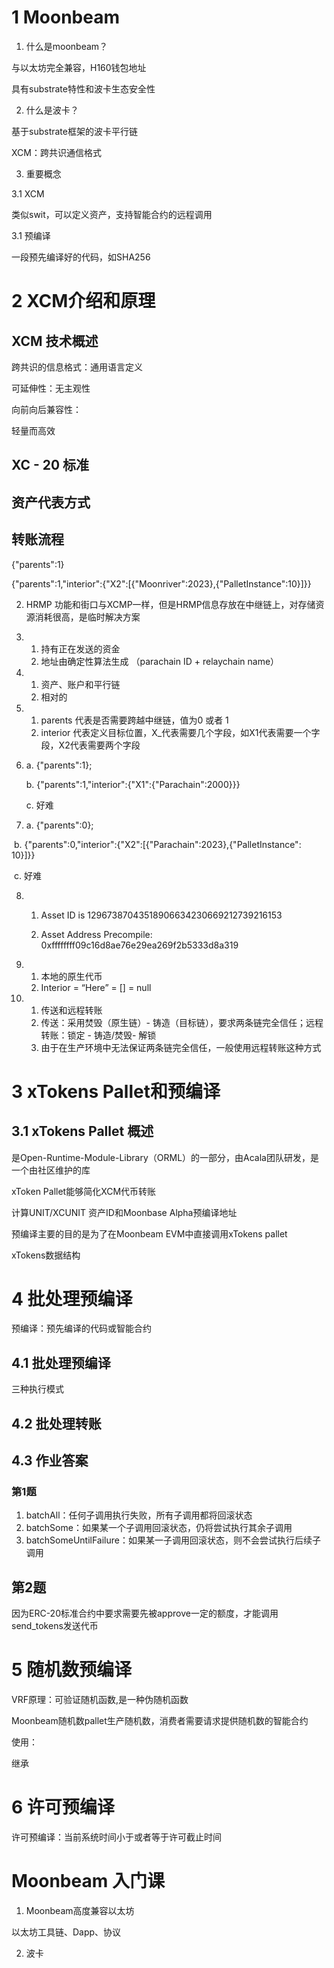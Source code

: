 # 1 Moonbeam

1. 什么是moonbeam？

与以太坊完全兼容，H160钱包地址

具有substrate特性和波卡生态安全性

2. 什么是波卡？

基于substrate框架的波卡平行链

XCM：跨共识通信格式

3. 重要概念

3.1 XCM

类似swit，可以定义资产，支持智能合约的远程调用

3.1 预编译

一段预先编译好的代码，如SHA256

# 2 XCM介绍和原理 

## XCM 技术概述

跨共识的信息格式：通用语言定义

可延伸性：无主观性

向前向后兼容性：

轻量而高效

## XC - 20 标准

## 资产代表方式

## 转账流程

{"parents":1}

{"parents":1,"interior":{"X2":[{"Moonriver":2023},{"PalletInstance":10}]}}

2. HRMP 功能和街口与XCMP一样，但是HRMP信息存放在中继链上，对存储资源消耗很高，是临时解决方案

3. 1. 持有正在发送的资金
   2. 地址由确定性算法生成 （parachain ID + relaychain name）

4. 1. 资产、账户和平行链
   2. 相对的

5. 1. parents 代表是否需要跨越中继链，值为0 或者 1
   2. interior 代表定义目标位置，X_代表需要几个字段，如X1代表需要一个字段，X2代表需要两个字段

6. a. {"parents":1}; 

   b. {"parents":1,"interior":{"X1":{"Parachain":2000}}}

   c. 好难

7. a. {"parents":0}; 

​		b. {"parents":0,"interior":{"X2":[{"Parachain":2023},{"PalletInstance": 10}]}}

​		c. 好难

8. 1. Asset ID is 12967387043518906634230669212739216153

   2. Asset Address Precompile: 0xffffffff09c16d8ae76e29ea269f2b5333d8a319

9. 1.  本地的原生代币
   2. Interior = “Here” = [] = null

10. 1. 传送和远程转账
    2. 传送：采用焚毁（原生链）- 铸造（目标链），要求两条链完全信任；远程转账：锁定 - 铸造/焚毁- 解锁
    3. 由于在生产环境中无法保证两条链完全信任，一般使用远程转账这种方式

# 3 xTokens Pallet和预编译

## 3.1 xTokens Pallet 概述

是Open-Runtime-Module-Library（ORML）的一部分，由Acala团队研发，是一个由社区维护的库

xToken Pallet能够简化XCM代币转账

计算UNIT/XCUNIT 资产ID和Moonbase Alpha预编译地址

预编译主要的目的是为了在Moonbeam EVM中直接调用xTokens pallet

xTokens数据结构

# 4 批处理预编译

预编译：预先编译的代码或智能合约

## 4.1 批处理预编译

三种执行模式

## 4.2 批处理转账

## 4.3 作业答案

### 第1题

1. batchAll：任何子调用执行失败，所有子调用都将回滚状态
2. batchSome：如果某一个子调用回滚状态，仍将尝试执行其余子调用
3. batchSomeUntilFailure：如果某一子调用回滚状态，则不会尝试执行后续子调用

## 第2题

因为ERC-20标准合约中要求需要先被approve一定的额度，才能调用send_tokens发送代币

# 5 随机数预编译

VRF原理：可验证随机函数,是一种伪随机函数

Moonbeam随机数pallet生产随机数，消费者需要请求提供随机数的智能合约

使用：

继承

# 6 许可预编译

许可预编译：当前系统时间小于或者等于许可截止时间

# Moonbeam 入门课

1. Moonbeam高度兼容以太坊

以太坊工具链、Dapp、协议

2. 波卡



